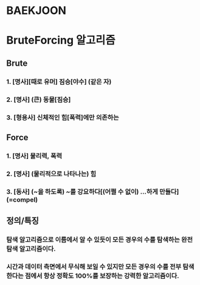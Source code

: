 # **BAEKJOON**

# **BruteForcing 알고리즘**

## **Brute**
### 1. [명사][때로 유머] 짐승[야수] (같은 자)
### 2. [명사] (큰) 동물[짐승]
### 3. [형용사] 신체적인 힘[폭력]에만 의존하는

## **Force**
### 1. [명사] 물리력, 폭력
### 2. [명사] (물리적으로 나타나는) 힘
### 3. [동사] (~을 하도록) ~를 강요하다[(어쩔 수 없이) …하게 만들다] (=compel)

## **정의/특징**
### 탐색 알고리즘으로 이름에서 알 수 있듯이 모든 경우의 수를 탐색하는 완전 탐색 알고리즘이다.
### 시간과 데이터 측면에서 무식해 보일 수 있지만 모든 경우의 수를 전부 탐색한다는 점에서 항상 정확도 100%를 보장하는 강력한 알고리즘이다.
